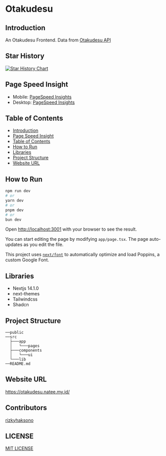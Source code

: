 # Otakudesu

## Introduction

An Otakudesu Frontend. Data from [Otakudesu API](https://github.com/rizkyhaksono/otakudesu-be)

## Star History

[![Star History Chart](https://api.star-history.com/svg?repos=rizkyhaksono/otakudesu-fe&type=Date)](https://star-history.com/#rizkyhaksono/otakudesu-fe&Date)

## Page Speed Insight

- Mobile: [PageSpeed Insights](https://pagespeed.web.dev/analysis/https-otakudesu-natee-my-id/yauysij5um?form_factor=mobile)
- Desktop: [PageSpeed Insights](https://pagespeed.web.dev/analysis/https-otakudesu-natee-my-id/yauysij5um?form_factor=desktop)

## Table of Contents

- [Introduction](#introduction)
- [Page Speed Insight](#page-speed-insight)
- [Table of Contents](#table-of-contents)
- [How to Run](#how-to-run)
- [Libraries](#libraries)
- [Project Structure](#project-structure)
- [Website URL](#website-url)

## How to Run

```bash
npm run dev
# or
yarn dev
# or
pnpm dev
# or
bun dev
```

Open [http://localhost:3001](http://localhost:3001) with your browser to see the result.

You can start editing the page by modifying `app/page.tsx`. The page auto-updates as you edit the file.

This project uses [`next/font`](https://nextjs.org/docs/basic-features/font-optimization) to automatically optimize and load Poppins, a custom Google Font.

## Libraries

- Nextjs 14.1.0
- next-themes
- Tailwindcss
- Shadcn

## Project Structure

```basb
──public
──src
  ├───app
  │   └───pages
  ├───components
  │   └───ui
  └───lib
──README.md
```

## Website URL

<https://otakudesu.natee.my.id/>

## Contributors

[rizkyhaksono](https://github.com/rizkyhaksono)

## LICENSE

[MIT LICENSE](./LICENSE)
